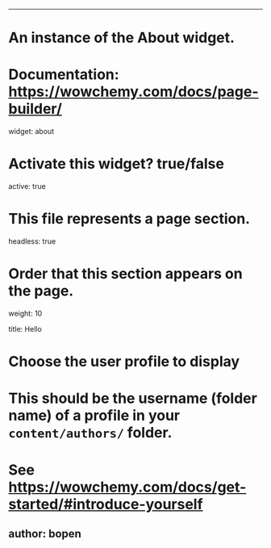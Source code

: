 ______________________________________________________________________

# An instance of the About widget.

# Documentation: https://wowchemy.com/docs/page-builder/

widget: about

# Activate this widget? true/false

active: true

# This file represents a page section.

headless: true

# Order that this section appears on the page.

weight: 10

title: Hello

# Choose the user profile to display

# This should be the username (folder name) of a profile in your `content/authors/` folder.

# See https://wowchemy.com/docs/get-started/#introduce-yourself

## author: bopen

